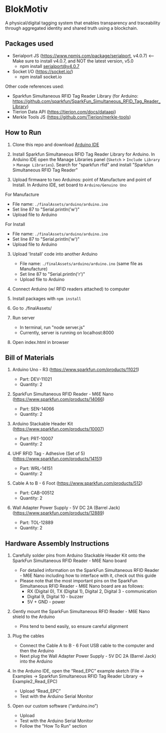 # BlokMotiv
A physical/digital tagging system that enables transparency and traceability through aggregated identity and shared truth using a blockchain.

## Packages used 

- Serialport JS (https://www.npmjs.com/package/serialport, v4.0.7) <-- Make sure to install v4.0.7, and NOT the latest version, v5.0
	- npm install serialport@v4.0.7
- Socket I/O (https://socket.io/)
	- npm install socket.io

Other code references used: 
- Sparkfun Simultaneous RFID Tag Reader Library (for Arduino: https://github.com/sparkfun/SparkFun_Simultaneous_RFID_Tag_Reader_Library)
- Tierion Data API (https://tierion.com/docs/dataapi)
- Merkle Tools JS (https://github.com/Tierion/merkle-tools)

## How to Run

1. Clone this repo and download [Arduino IDE](https://www.arduino.cc/en/Main/Software)

2. Install Sparkfun Simultaneous RFID Tag Reader Library for Arduino.
In Arduino IDE open the Manage Libraries panel (`Sketch` > `Include Library` > `Manage Libraries`). Search for "sparkfun rfid" and install "Sparkfun Simultaneous RFID Tag Reader"

3. Upload firmware to two Arduinos: point of Manufacture and point of Install.
In Arduino IDE, set board to `Arduino/Genuino Uno`

For Manufacture
- File name: `./finalAssets/arduino/arduino.ino`
- Set line 87 to "Serial.println('w')"
- Upload file to Arduino

For Install
- File name: `./finalAssets/arduino/arduino.ino`
- Set line 87 to "Serial.println('w')"
- Upload file to Arduino 

3. Upload 'Install' code into another Arduino
	- File name: `./finalAssets/arduino/arduino.ino` (same file as Manufacture)
	- Set line 87 to "Serial.println('r')"
	- Upload file to Arduino 

4. Connect Arduino (w/ RFID readers attached) to computer 

5. Install packages with `npm install`

6. Go to ./finalAssets/

7. Run server
	- In terminal, run "node server.js" 
	- Currently, server is running on localhost:8000

8. Open index.html in browser
 
## Bill of Materials

1. Arduino Uno - R3 (https://www.sparkfun.com/products/11021)
	- Part: DEV-11021
	- Quantity: 2

2. SparkFun Simultaneous RFID Reader - M6E Nano (https://www.sparkfun.com/products/14066)
	- Part: SEN-14066
	- Quantity: 2

3. Arduino Stackable Header Kit (https://www.sparkfun.com/products/10007)
	- Part: PRT-10007
	- Quantity: 2	

4. UHF RFID Tag - Adhesive (Set of 5) (https://www.sparkfun.com/products/14151)
	- Part: WRL-14151
	- Quantity: 2

5. Cable A to B - 6 Foot (https://www.sparkfun.com/products/512)
	- Part: CAB-00512
	- Quantity: 2

6. Wall Adapter Power Supply - 5V DC 2A (Barrel Jack) (https://www.sparkfun.com/products/12889) 
	- Part: TOL-12889
	- Quantity: 2

## Hardware Assembly Instructions

1. Carefully solder pins from Arduino Stackable Header Kit onto the SparkFun Simultaneous RFID Reader - M6E Nano board
	- For detailed information on the SparkFun Simultaneous RFID Reader - M6E Nano including how to interface with it, check out this guide
	- Please note that the most important pins on the SparkFun Simultaneous RFID Reader - M6E Nano board are as follows:
		- RX (Digital 0), TX (Digital 1), Digital 2, Digital 3 - communication
		- Digital 9, Digital 10 - buzzer
		- 5V + GND - power

2. Gently mount the SparkFun Simultaneous RFID Reader - M6E Nano shield to the Arduino
	- Pins tend to bend easily, so ensure careful alignment

3. Plug the cables
	- Connect the Cable A to B - 6 Foot USB cable to the computer and then the Arduino
	- Next plug the Wall Adapter Power Supply - 5V DC 2A (Barrel Jack) into the Arduino

4. In the Arduino IDE, open the “Read_EPC” example sketch (File → Examples → Sparkfun Simultaneous RFID Tag Reader Library → Example2_Read_EPC)
	- Upload “Read_EPC”
	- Test with the Arduino Serial Monitor

5. Open our custom software (“arduino.ino”)
	- Upload
 	- Test with the Arduino Serial Monitor
 	- Follow the "How To Run" section







